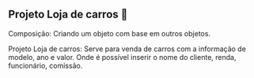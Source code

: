 ## Projeto Loja de carros 🚗

Composição: Criando um objeto com base em outros objetos.

Projeto Loja de carros: Serve para venda de carros com a informação de modelo, ano e valor. Onde é possível inserir o nome do cliente, renda, funcionário, comissão.
